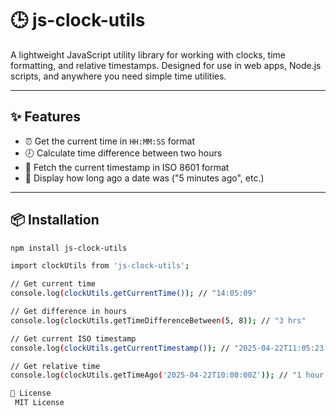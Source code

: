 # 🕒 js-clock-utils

A lightweight JavaScript utility library for working with clocks, time formatting, and relative timestamps. Designed for use in web apps, Node.js scripts, and anywhere you need simple time utilities.

---

## ✨ Features

- ⏰ Get the current time in `HH:MM:SS` format
- 🕗 Calculate time difference between two hours
- 📅 Fetch the current timestamp in ISO 8601 format
- 🧭 Display how long ago a date was ("5 minutes ago", etc.)

---

## 📦 Installation

```bash
npm install js-clock-utils

import clockUtils from 'js-clock-utils';

// Get current time
console.log(clockUtils.getCurrentTime()); // "14:05:09"

// Get difference in hours
console.log(clockUtils.getTimeDifferenceBetween(5, 8)); // "3 hrs"

// Get current ISO timestamp
console.log(clockUtils.getCurrentTimestamp()); // "2025-04-22T11:05:23.456Z"

// Get relative time
console.log(clockUtils.getTimeAgo('2025-04-22T10:00:00Z')); // "1 hour ago"

📄 License
 MIT License